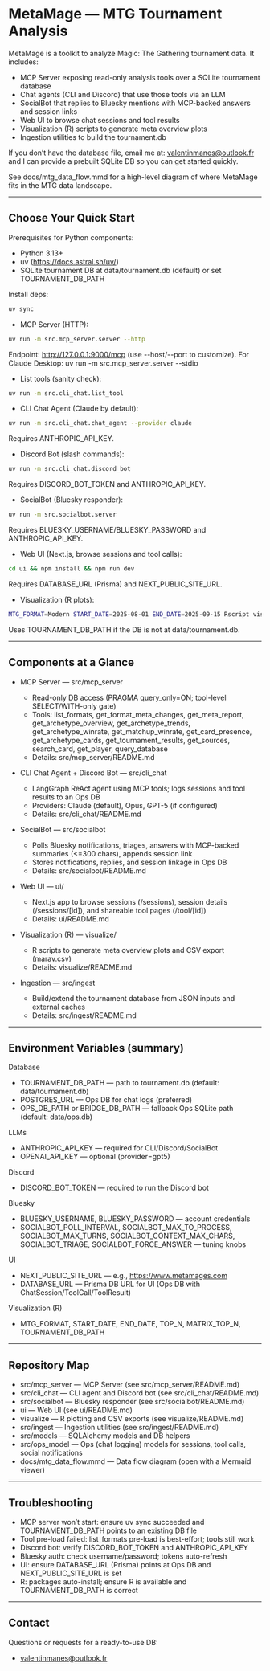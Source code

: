 # MetaMage — MTG Tournament Analysis

MetaMage is a toolkit to analyze Magic: The Gathering tournament data. It includes:
- MCP Server exposing read-only analysis tools over a SQLite tournament database
- Chat agents (CLI and Discord) that use those tools via an LLM
- SocialBot that replies to Bluesky mentions with MCP-backed answers and session links
- Web UI to browse chat sessions and tool results
- Visualization (R) scripts to generate meta overview plots
- Ingestion utilities to build the tournament.db

If you don’t have the database file, email me at: valentinmanes@outlook.fr and I can provide a prebuilt SQLite DB so you can get started quickly.

See docs/mtg_data_flow.mmd for a high-level diagram of where MetaMage fits in the MTG data landscape.

---

## Choose Your Quick Start

Prerequisites for Python components:
- Python 3.13+
- uv (https://docs.astral.sh/uv/)
- SQLite tournament DB at data/tournament.db (default) or set TOURNAMENT_DB_PATH

Install deps:
```bash
uv sync
```

- MCP Server (HTTP):
```bash
uv run -m src.mcp_server.server --http
```
Endpoint: http://127.0.0.1:9000/mcp (use --host/--port to customize). For Claude Desktop: uv run -m src.mcp_server.server --stdio

- List tools (sanity check):
```bash
uv run -m src.cli_chat.list_tool
```

- CLI Chat Agent (Claude by default):
```bash
uv run -m src.cli_chat.chat_agent --provider claude
```
Requires ANTHROPIC_API_KEY.

- Discord Bot (slash commands):
```bash
uv run -m src.cli_chat.discord_bot
```
Requires DISCORD_BOT_TOKEN and ANTHROPIC_API_KEY.

- SocialBot (Bluesky responder):
```bash
uv run -m src.socialbot.server
```
Requires BLUESKY_USERNAME/BLUESKY_PASSWORD and ANTHROPIC_API_KEY.

- Web UI (Next.js, browse sessions and tool calls):
```bash
cd ui && npm install && npm run dev
```
Requires DATABASE_URL (Prisma) and NEXT_PUBLIC_SITE_URL.

- Visualization (R plots):
```bash
MTG_FORMAT=Modern START_DATE=2025-08-01 END_DATE=2025-09-15 Rscript visualize/run.R
```
Uses TOURNAMENT_DB_PATH if the DB is not at data/tournament.db.

---

## Components at a Glance

- MCP Server — src/mcp_server
  - Read-only DB access (PRAGMA query_only=ON; tool-level SELECT/WITH-only gate)
  - Tools: list_formats, get_format_meta_changes, get_meta_report, get_archetype_overview, get_archetype_trends, get_archetype_winrate, get_matchup_winrate, get_card_presence, get_archetype_cards, get_tournament_results, get_sources, search_card, get_player, query_database
  - Details: src/mcp_server/README.md

- CLI Chat Agent + Discord Bot — src/cli_chat
  - LangGraph ReAct agent using MCP tools; logs sessions and tool results to an Ops DB
  - Providers: Claude (default), Opus, GPT-5 (if configured)
  - Details: src/cli_chat/README.md

- SocialBot — src/socialbot
  - Polls Bluesky notifications, triages, answers with MCP-backed summaries (<=300 chars), appends session link
  - Stores notifications, replies, and session linkage in Ops DB
  - Details: src/socialbot/README.md

- Web UI — ui/
  - Next.js app to browse sessions (/sessions), session details (/sessions/[id]), and shareable tool pages (/tool/[id])
  - Details: ui/README.md

- Visualization (R) — visualize/
  - R scripts to generate meta overview plots and CSV export (marav.csv)
  - Details: visualize/README.md

- Ingestion — src/ingest
  - Build/extend the tournament database from JSON inputs and external caches
  - Details: src/ingest/README.md

---

## Environment Variables (summary)

Database
- TOURNAMENT_DB_PATH — path to tournament.db (default: data/tournament.db)
- POSTGRES_URL — Ops DB for chat logs (preferred)
- OPS_DB_PATH or BRIDGE_DB_PATH — fallback Ops SQLite path (default: data/ops.db)

LLMs
- ANTHROPIC_API_KEY — required for CLI/Discord/SocialBot
- OPENAI_API_KEY — optional (provider=gpt5)

Discord
- DISCORD_BOT_TOKEN — required to run the Discord bot

Bluesky
- BLUESKY_USERNAME, BLUESKY_PASSWORD — account credentials
- SOCIALBOT_POLL_INTERVAL, SOCIALBOT_MAX_TO_PROCESS, SOCIALBOT_MAX_TURNS, SOCIALBOT_CONTEXT_MAX_CHARS, SOCIALBOT_TRIAGE, SOCIALBOT_FORCE_ANSWER — tuning knobs

UI
- NEXT_PUBLIC_SITE_URL — e.g., https://www.metamages.com
- DATABASE_URL — Prisma DB URL for UI (Ops DB with ChatSession/ToolCall/ToolResult)

Visualization (R)
- MTG_FORMAT, START_DATE, END_DATE, TOP_N, MATRIX_TOP_N, TOURNAMENT_DB_PATH

---

## Repository Map

- src/mcp_server — MCP Server (see src/mcp_server/README.md)
- src/cli_chat — CLI agent and Discord bot (see src/cli_chat/README.md)
- src/socialbot — Bluesky responder (see src/socialbot/README.md)
- ui — Web UI (see ui/README.md)
- visualize — R plotting and CSV exports (see visualize/README.md)
- src/ingest — Ingestion utilities (see src/ingest/README.md)
- src/models — SQLAlchemy models and DB helpers
- src/ops_model — Ops (chat logging) models for sessions, tool calls, social notifications
- docs/mtg_data_flow.mmd — Data flow diagram (open with a Mermaid viewer)

---

## Troubleshooting

- MCP server won’t start: ensure uv sync succeeded and TOURNAMENT_DB_PATH points to an existing DB file
- Tool pre-load failed: list_formats pre-load is best-effort; tools still work
- Discord bot: verify DISCORD_BOT_TOKEN and ANTHROPIC_API_KEY
- Bluesky auth: check username/password; tokens auto-refresh
- UI: ensure DATABASE_URL (Prisma) points at Ops DB and NEXT_PUBLIC_SITE_URL is set
- R: packages auto-install; ensure R is available and TOURNAMENT_DB_PATH is correct

---

## Contact

Questions or requests for a ready-to-use DB:
- valentinmanes@outlook.fr
